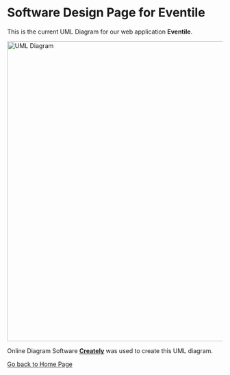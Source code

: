 # Software Design Page for Eventile

This is the current UML Diagram for our web application **Eventile**.

<img src="Images/Eventile (fin).png" alt="UML Diagram" style="width:1000px; height:700px;">

Online Diagram Software [**Creately**](https://creately.com/) was used to create this UML diagram.

[Go back to Home Page](../README.md)
